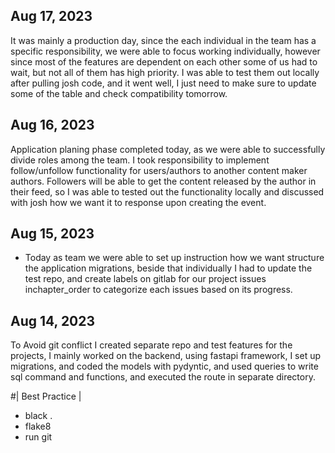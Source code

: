 ## Aug 17, 2023

It was mainly a production day, since the each individual in the team has a specific responsibility, we were able to focus working individually, however since most of the features are dependent on each other some of us had to wait, but not all of them has high priority. I was able to test them out locally after pulling josh  code, and it went well, I just need to make sure to update some of the table and check compatibility tomorrow.

## Aug 16, 2023

Application planing phase completed today, as we were able to successfully divide roles among the team. I took responsibility to implement follow/unfollow functionality for users/authors to another content maker authors. Followers will be able to get the content released by the author in their feed, so I was able to tested out the functionality locally and discussed with josh how we want it to response upon creating the event.



## Aug 15, 2023

- Today as team we were able to set up instruction how we want structure the application migrations, beside that  individually I had to update the test repo, and  create labels on gitlab for our  project issues inchapter_order to categorize each issues based on its progress.


## Aug 14, 2023

To Avoid git conflict I created separate repo and test features for the projects, I mainly worked on the backend, using fastapi framework, I set up migrations, and coded the models with pydyntic, and used queries to write sql command and functions, and executed the route in separate directory.





#| Best Practice |
- black .
- flake8
- run git
